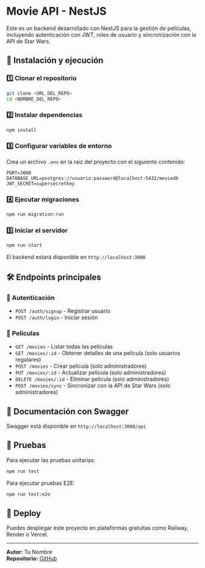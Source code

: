 # Movie API - NestJS

Este es un backend desarrollado con NestJS para la gestión de películas, incluyendo autenticación con JWT, roles de usuario y sincronización con la API de Star Wars.

## 🚀 Instalación y ejecución

### 1️⃣ Clonar el repositorio
```sh
git clone <URL_DEL_REPO>
cd <NOMBRE_DEL_REPO>
```

### 2️⃣ Instalar dependencias
```sh
npm install
```

### 3️⃣ Configurar variables de entorno
Crea un archivo `.env` en la raíz del proyecto con el siguiente contenido:
```env
PORT=3000
DATABASE_URL=postgres://usuario:password@localhost:5432/moviedb
JWT_SECRET=supersecretkey
```

### 4️⃣ Ejecutar migraciones
```sh
npm run migration:run
```

### 5️⃣ Iniciar el servidor
```sh
npm run start
```
El backend estará disponible en `http://localhost:3000`

## 🛠️ Endpoints principales
### 📌 Autenticación
- `POST /auth/signup` - Registrar usuario
- `POST /auth/login` - Iniciar sesión

### 📌 Películas
- `GET /movies` - Listar todas las películas
- `GET /movies/:id` - Obtener detalles de una película (solo usuarios regulares)
- `POST /movies` - Crear película (solo administradores)
- `PUT /movies/:id` - Actualizar película (solo administradores)
- `DELETE /movies/:id` - Eliminar película (solo administradores)
- `POST /movies/sync` - Sincronizar con la API de Star Wars (solo administradores)

## 📜 Documentación con Swagger
Swagger está disponible en `http://localhost:3000/api`

## 🧪 Pruebas
Para ejecutar las pruebas unitarias:
```sh
npm run test
```

Para ejecutar pruebas E2E:
```sh
npm run test:e2e
```

## 🚀 Deploy
Puedes desplegar este proyecto en plataformas gratuitas como Railway, Render o Vercel.

---

**Autor:** Tu Nombre  
**Repositorio:** [GitHub](<URL_DEL_REPO>)

